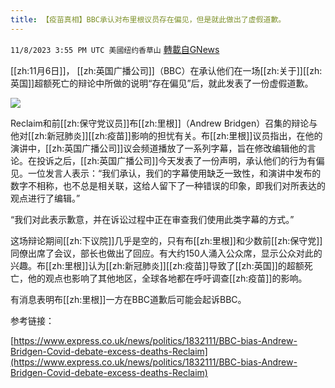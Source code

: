 ```yaml
---
title: 【疫苗真相】BBC承认对布里根议员存在偏见，但是就此做出了虚假道歉。
---
```

`11/8/2023 3:55 PM UTC 美國纽约香草山` [轉載自GNews](https://gnews.org/articles/1943806)

[[zh:11月6日]]， [[zh:英国广播公司]]（BBC）在承认他们在一场[[zh:关于]][[zh:英国]]超额死亡的辩论中所做的说明“存在偏见”后，就此发表了一份虚假道歉。


![](ipfs://QmdRQi9HgN4Ph3jAWGRyBnhBUW8bgb1VRNafUYYTNCRQiF?.png)

Reclaim和前[[zh:保守党议员]]布[[zh:里根]]（Andrew Bridgen）召集的辩论与他对[[zh:新冠肺炎]][[zh:疫苗]]影响的担忧有关。布[[zh:里根]]议员指出，在他的演讲中，[[zh:英国广播公司]]议会频道播放了一系列字幕，旨在修改编辑他的言论。在投诉之后，[[zh:英国广播公司]]今天发表了一份声明，承认他们的行为有偏见。一位发言人表示：“我们承认，我们的字幕使用缺乏一致性，和演讲中发布的数字不相称，也不总是相关联，这给人留下了一种错误的印象，即我们对所表达的观点进行了编辑。”

“我们对此表示歉意，并在诉讼过程中正在审查我们使用此类字幕的方式。”

这场辩论期间[[zh:下议院]]几乎是空的，只有布[[zh:里根]]和少数前[[zh:保守党]]同僚出席了会议，部长也做出了回应。有大约150人涌入公众席，显示公众对此的兴趣。布[[zh:里根]]认为[[zh:新冠肺炎]][[zh:疫苗]]导致了[[zh:英国]]的超额死亡，他的观点也影响了其他地区，全球各地都在呼吁调查[[zh:疫苗]]的影响。

有消息表明布[[zh:里根]]一方在BBC道歉后可能会起诉BBC。

参考链接：

[https://www.express.co.uk/news/politics/1832111/BBC-bias-Andrew-Bridgen-Covid-debate-excess-deaths-Reclaim](https://www.express.co.uk/news/politics/1832111/BBC-bias-Andrew-Bridgen-Covid-debate-excess-deaths-Reclaim)
